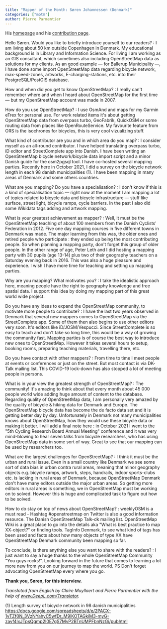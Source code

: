```yaml
---
title: "Mapper of the Month: Søren Johannessen (Denmark)"
categories: ["motm"]
author: Pierre Parmentier
---
```


His [homepage](https://www.openstreetmap.org/user/AE35) and his [contribution page](http://hdyc.neis-one.org/?AE35).

Hello Søren. Would you like to briefly introduce yourself to our readers?
: I am living about 50 km outside Copenhagen in Denmark. My educational background is in Library and Information Science. For living I am working as an GIS consultant, which sometimes also including OpenStreetMap data as solutions for my clients. As an good example ― for Ballerup Municipality ―, I have done some import OpenStreetMap data regarding bicycle network, max-speed-zones, artworks, E-charging-stations, etc. into their PostgreSQL/PostGIS database.

How and when did you get to know OpenStreetMap?
: I really can't remember where and when I heard about OpenStreetMap for the first time ― but my OpenStreetMap account was made in 2007.

How do you use OpenStreetMap?
: I use OsmAnd and maps for my Garmin eTrex for personal use. For work related items it's about getting OpenStreetMap data from overpass turbo, GeoFabrik, QuickOSM or some routing data from places like OpenRouteService. My favourite feature from ORS is the isochrones for bicycles, this is very cool vizualizing stuff.

What kind of contributor are you and in which area do you map?
: I consider myself as an all-round contributor. I have helped translating overpass turbo, iD editor and StreetComplete app into Danish. I have been writing an OpenStreetMap bicycle network/bicycle data import script and a minor Danish guide for the osm2pgsql tool. I have co-hosted several mapping parties. Recently here in October 2021, I did a survey on the bicycle network length in each 98 danish municipalities (1). I have been mapping in many areas of Denmark and some others countries.

What are you mapping? Do you have a specialisation?
: I don't know if this is a kind of specialisation topic ― right now at the moment I am mapping a lot of topics related to bicycle data and bicycle infrastructure ― stuff like surface, street light, bicycle ramps, cycle barriers. In the past I also did some Wikidata tags adding and artwork mapping.

What is your greatest achievement as mapper?
: Well, it must be the OpenStreetMap teaching of about 100 members from the Danish Cyclists' Federation in 2012. Five one day mapping courses in five different towns in Denmark was made. The major learning from this was, the older ones and retired people who participate : they ended up being the most contributing people. So when planning a mapping party, don't forget this group of older people. In the other range of age, Peter Leth and I did hosting a mapping party with 30 pupils (age 13-14) plus two of their geography teachers on a Saturday evening back in 2016. This was also a huge pleasure and experience. I wish I have more time for teaching and setting up mapping parties.

Why are you mapping? What motivates you?
: I take the idealistic approach here, meaning people have the right to geography knowledge and free spatial data. I support this idea by doing my mapping part of this great world wide project.

Do you have any ideas to expand the OpenStreetMap community, to motivate more people to contribute?
: I have the last two years observed in Denmark that several new mappers comes to OpenStreetMap via the StreetComplete app. Some of them then also begins to use other editors very soon. It's editors like iD/JOSM/Vespucci. Since StreetComplete is so easy to teach and don't take so long time, this would be a way of growing the community fast. Mapping parties is of course the best way to introduce new ones to OpenStreetMap. However it takes several hours to setup, booking rooms, preparing teaching materials, travelling there, etc.

Do you have contact with other mappers?
: From time to time I meet people at events or conferences or just on the street. But most contact is via DK-Talk mailing list. This COVID-19 lock-down has also stopped a lot of meeting people in persons.

What is in your view the greatest strength of OpenStreetMap?
: The community! It's amazing to think about that every month about 45&nbsp;000 people world wide adding huge amount of content to the database. Regarding quality of OpenStreetMap data, I am personally very amazed by the quality of bicycle & hiking data for Denmark and Europe. The OpenStreetMap bicycle data has become the de facto data set and it is getting better day by day. Unfortunately in Denmark not many municipalities knows about OpenStreetMap, how they would use these bicycle data or making it better. I will add a final note here : in October 2021 I went to the "5th Cycling Research Board Annual Meeting" conference and it was very mind-blowing to hear seven talks from bicycle researchers, who has using OpenStreetMap data in some sort of way. Great to see that our mapping can be used by researchers too.

What are the largest challenges for OpenStreetMap?
: I think it must be the urban and rural issue. Even in a small country like Denmark we see some sort of data bias in urban contra rural areas, meaning that minor geography objects e.g. bicycle ramps, artwork, steps, handrails, indoor sports-clubs etc. is lacking in rural areas of Denmark, because OpenStreetMap Denmark don't have many editors outside the major urban areas. So getting more editors in rural areas is something, we in OpenStreetMap must be working on to solved. However this is huge and complicated task to figure out how to be solved.

How to do stay on top of news about OpenStreetMap?
: weeklyOSM is a must read - Hashtag #openstreetmap on Twitter is also a good information resource. The Danish OpenStreetMap Talk-dk mailing list. OpenStreetMap Wiki is a great place to go into the details aka "What is best practice to map XX-object?" or finding tools. TagInfo Denmark, to see what kind of tags has been used and facts about how many objects of type XX have OpenStreetMap Denmark community been mapping so far.

To conclude, is there anything else you want to share with the readers?
: I just want to say a huge thanks to the whole OpenStreetMap Community "You guys rocks!". Looking forward in the future that comes to learning a lot more new from you on our journey to map the world. PS Don't forget advocating OpenStreetMap every where you go.

**Thank you, Søren, for this interview.**

*Translated from English by Claire Muyllaert and Pierre Parmentier with the help of www.DeepL.com/Translator.*

(1) Length survey of bicycle network in 98 danish municipalities
<https://docs.google.com/spreadsheets/d/e/2PACX-1vTZf0N_3VzNYahyC5wfDr_M9lKOTAGkiM3-myG-zavf4lxJTpsQgmp2I0E7gS7MyP2BTnUMPFbnNzGi/pubhtml>
